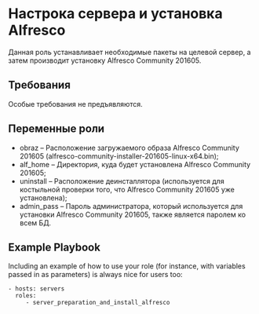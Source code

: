 Настрока сервера и установка Alfresco
=========

Данная роль устанавливает необходимые пакеты на целевой сервер, а затем производит установку Alfresco Community 201605.

Требования
------------

Особые требования не предъявляются.

Переменные роли
--------------

* obraz – Расположение загружаемого образа Alfresco Community 201605 (alfresco-community-installer-201605-linux-x64.bin);
* alf_home – Директория, куда будет установлена Alfresco Community 201605;
* uninstall – Расположение деинсталлятора (используется для костыльной проверки того, что Alfresco Community 201605 уже установлена);
* admin_pass – Пароль администратора, который используется для установки Alfresco Community 201605, также является паролем ко всем БД.

Example Playbook
----------------

Including an example of how to use your role (for instance, with variables passed in as parameters) is always nice for users too:

    - hosts: servers
      roles:
         - server_preparation_and_install_alfresco

